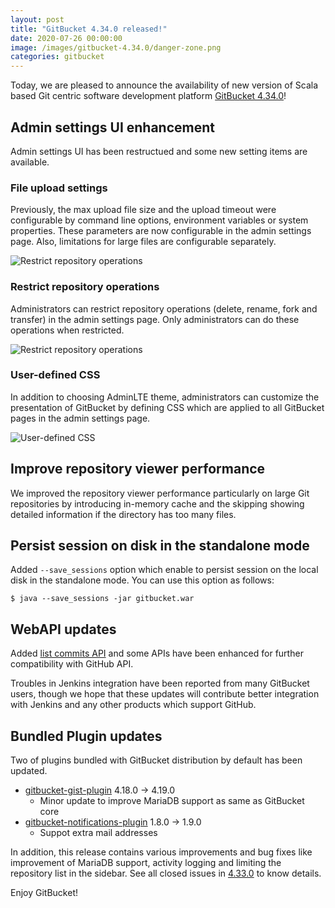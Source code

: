 ```yaml
---
layout: post
title: "GitBucket 4.34.0 released!"
date: 2020-07-26 00:00:00
image: /images/gitbucket-4.34.0/danger-zone.png
categories: gitbucket
---
```


Today, we are pleased to announce the availability of new version of Scala based Git centric software development platform [GitBucket 4.34.0](https://github.com/gitbucket/gitbucket/releases/tag/4.34.0)!

## Admin settings UI enhancement

Admin settings UI has been restructued and some new setting items are available.

### File upload settings

Previously, the max upload file size and the upload timeout were configurable by command line options, environment variables or system properties. These parameters are now configurable in the admin settings page. Also, limitations for large files are configurable separately.

![Restrict repository operations]({{site.baseurl}}/images/gitbucket-4.34.0/file-upload-settings.png)

### Restrict repository operations

Administrators can restrict repository operations (delete, rename, fork and transfer) in the admin settings page. Only administrators can do these operations when restricted.

![Restrict repository operations]({{site.baseurl}}/images/gitbucket-4.34.0/restrict-repository-operations.png)

### User-defined CSS

In addition to choosing AdminLTE theme, administrators can customize the presentation of GitBucket by defining CSS which are applied to all GitBucket pages in the admin settings page.

![User-defined CSS]({{site.baseurl}}/images/gitbucket-4.34.0/user-defined-css.png)

## Improve repository viewer performance

We improved the repository viewer performance particularly on large Git repositories by introducing in-memory cache and the skipping showing detailed information if the directory has too many files.

## Persist session on disk in the standalone mode

Added `--save_sessions` option which enable to persist session on the local disk in the standalone mode. You can use this option as follows:

```
$ java --save_sessions -jar gitbucket.war
```

## WebAPI updates

Added [list commits API](https://developer.github.com/v3/repos/commits/#list-commits) and some APIs have been enhanced for further compatibility with GitHub API.

Troubles in Jenkins integration have been reported from many GitBucket users, though we hope that these updates will contribute better integration with Jenkins and any other products which support GitHub.

## Bundled Plugin updates

Two of plugins bundled with GitBucket distribution by default has been updated.

- [gitbucket-gist-plugin](https://github.com/gitbucket/gitbucket-gist-plugin) 4.18.0 -> 4.19.0
  - Minor update to improve MariaDB support as same as GitBucket core
- [gitbucket-notifications-plugin](https://github.com/gitbucket/gitbucket-notifications-plugin) 1.8.0 -> 1.9.0
  - Suppot extra mail addresses

In addition, this release contains various improvements and bug fixes like improvement of MariaDB support, activity logging and limiting the repository list in the sidebar. See all closed issues in [4.33.0](https://github.com/gitbucket/gitbucket/issues?q=is%3Aclosed+milestone%3A4.34.0) to know details.

Enjoy GitBucket!
